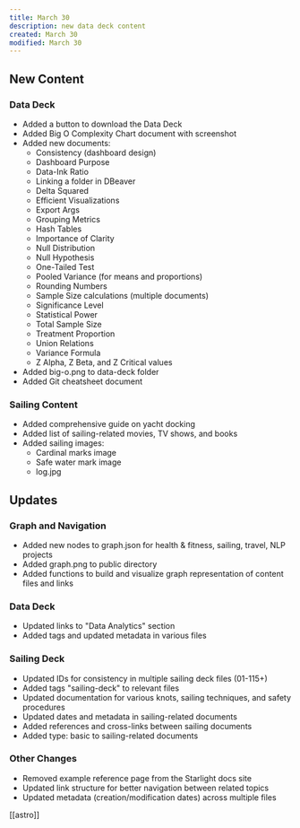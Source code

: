 ```yaml
---
title: March 30
description: new data deck content
created: March 30
modified: March 30
---
```


## New Content

### Data Deck
- Added a button to download the Data Deck
- Added Big O Complexity Chart document with screenshot
- Added new documents:
  - Consistency (dashboard design)
  - Dashboard Purpose 
  - Data-Ink Ratio
  - Linking a folder in DBeaver
  - Delta Squared
  - Efficient Visualizations
  - Export Args
  - Grouping Metrics
  - Hash Tables
  - Importance of Clarity
  - Null Distribution
  - Null Hypothesis
  - One-Tailed Test
  - Pooled Variance (for means and proportions)
  - Rounding Numbers
  - Sample Size calculations (multiple documents)
  - Significance Level
  - Statistical Power
  - Total Sample Size
  - Treatment Proportion
  - Union Relations
  - Variance Formula
  - Z Alpha, Z Beta, and Z Critical values
- Added big-o.png to data-deck folder
- Added Git cheatsheet document

### Sailing Content
- Added comprehensive guide on yacht docking
- Added list of sailing-related movies, TV shows, and books
- Added sailing images:
  - Cardinal marks image
  - Safe water mark image
  - log.jpg

## Updates

### Graph and Navigation
- Added new nodes to graph.json for health & fitness, sailing, travel, NLP projects
- Added graph.png to public directory
- Added functions to build and visualize graph representation of content files and links

### Data Deck
- Updated links to "Data Analytics" section
- Added tags and updated metadata in various files

### Sailing Deck
- Updated IDs for consistency in multiple sailing deck files (01-115+)
- Added tags "sailing-deck" to relevant files
- Updated documentation for various knots, sailing techniques, and safety procedures
- Updated dates and metadata in sailing-related documents
- Added references and cross-links between sailing documents
- Added type: basic to sailing-related documents

### Other Changes
- Removed example reference page from the Starlight docs site
- Updated link structure for better navigation between related topics
- Updated metadata (creation/modification dates) across multiple files

[[astro]]